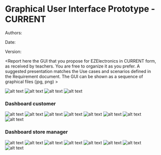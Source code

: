 # Graphical User Interface Prototype - CURRENT

Authors:

Date:

Version:

\<Report here the GUI that you propose for EZElectronics in CURRENT form, as received by teachers. You are free to organize it as you prefer. A suggested presentation matches the Use cases and scenarios defined in the Requirement document. The GUI can be shown as a sequence of graphical files (jpg, png) >

![alt text](<resources/GUI v1/Login Page Customer.png>)
![alt text](<resources/GUI v1/Manage Users.png>) 
![alt text](<resources/GUI v1/Manage Users Elimina utente.png>) 
![alt text](<resources/GUI v1/Register Page Customer.png>)
### Dashboard customer
![alt text](<resources/GUI v1/Homepage Customer.png>)
![alt text](<resources/GUI v1/Profile Page Customer.png>) 
![alt text](<resources/GUI v1/Homepage Customer Aggiungi al carrello.png>)
![alt text](<resources/GUI v1/Cart History Page.png>)
![alt text](<resources/GUI v1/Cart Page Elimina carrello.png>)
![alt text](<resources/GUI v1/Cart Page.png>)
![alt text](<resources/GUI v1/Cart Page Rimuovi prodotto.png>) 
![alt text](<resources/GUI v1/Cart Page Checkout.png>) 
### Dashboard store manager
![alt text](<resources/GUI v1/Homepage Store Manager.png>)
![alt text](<resources/GUI v1/Homepage Store Manager Elimina prodotto.png>)
![alt text](<resources/GUI v1/Confirm Sales Page.png>)
![alt text](<resources/GUI v1/Confirm Sales Page Conferma vendita.png>) 
![alt text](<resources/GUI v1/New Arrival Page.png>) 
![alt text](<resources/GUI v1/New Arrival Page Conferma.png>) 
![alt text](<resources/GUI v1/New Product Page.png>) 
![alt text](<resources/GUI v1/New Product Page Conferma.png>) 

